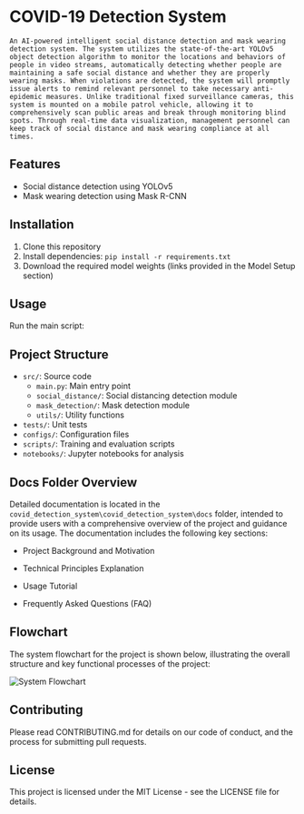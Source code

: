# COVID-19 Detection System

    An AI-powered intelligent social distance detection and mask wearing detection system. The system utilizes the state-of-the-art YOLOv5 object detection algorithm to monitor the locations and behaviors of people in video streams, automatically detecting whether people are maintaining a safe social distance and whether they are properly wearing masks. When violations are detected, the system will promptly issue alerts to remind relevant personnel to take necessary anti-epidemic measures. Unlike traditional fixed surveillance cameras, this system is mounted on a mobile patrol vehicle, allowing it to comprehensively scan public areas and break through monitoring blind spots. Through real-time data visualization, management personnel can keep track of social distance and mask wearing compliance at all times.
## Features

- Social distance detection using YOLOv5
- Mask wearing detection using Mask R-CNN

## Installation

1. Clone this repository
2. Install dependencies: `pip install -r requirements.txt`
3. Download the required model weights (links provided in the Model Setup section)

## Usage

Run the main script:

## Project Structure

- `src/`: Source code
  - `main.py`: Main entry point
  - `social_distance/`: Social distancing detection module
  - `mask_detection/`: Mask detection module
  - `utils/`: Utility functions
- `tests/`: Unit tests
- `configs/`: Configuration files
- `scripts/`: Training and evaluation scripts
- `notebooks/`: Jupyter notebooks for analysis

## Docs Folder Overview  

Detailed documentation is located in the `covid_detection_system\covid_detection_system\docs` folder, intended to provide users with a comprehensive overview of the project and guidance on its usage. The documentation includes the following key sections:  

- Project Background and Motivation  

- Technical Principles Explanation 

- Usage Tutorial  

- Frequently Asked Questions (FAQ)  


## Flowchart  

The system flowchart for the project is shown below, illustrating the overall structure and key functional processes of the project:  

![System Flowchart](https://s2.loli.net/2024/08/15/ObGLzUJfq6H2ma5.png)
## Contributing

Please read CONTRIBUTING.md for details on our code of conduct, and the process for submitting pull requests.

## License

This project is licensed under the MIT License - see the LICENSE file for details.
